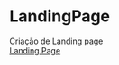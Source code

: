 # LandingPage
 Criação de Landing page
 <br>
<a href="https://kimberlly-ribeiro.github.io/LandingPage/">Landing Page</a>
